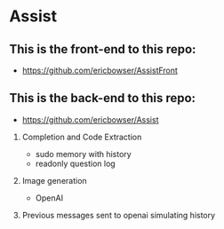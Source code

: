    # Assist

## This is the front-end to this repo: 
   - https://github.com/ericbowser/AssistFront
## This is the back-end to this repo:
  - https://github.com/ericbowser/Assist

   1. Completion and Code Extraction 
      * sudo memory with history
      * readonly question log  

   2. Image generation
      * OpenAI

   3. Previous messages sent to openai simulating history



